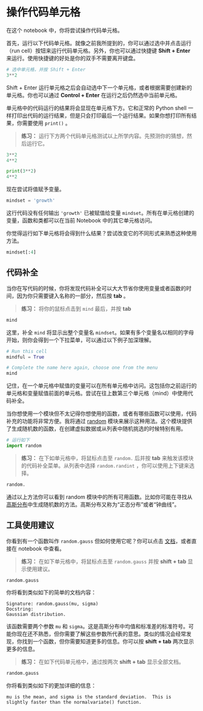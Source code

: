 
# 操作代码单元格

在这个 notebook 中，你将尝试操作代码单元格。

首先，运行以下代码单元格。就像之前我所提到的，你可以通过选中并点击运行（run cell）按钮来运行代码单元格。另外，你也可以通过快捷键 **Shift + Enter** 来运行。使用快捷键的好处是你的双手不需要离开键盘。


```python
# 选中单元格，并按 Shift + Enter
3**2
```

Shift + Enter 运行单元格之后会自动选中下一个单元格，或者根据需要创建新的单元格。你也可以通过 **Control + Enter** 在运行之后仍然选中当前单元格。

单元格中的代码运行的结果将会显现在单元格下方。它和正常的 Python shell 一样打印出代码的运行结果，但是只会打印最后一个运行结果。如果你想打印所有结果，你需要使用 `print()` 。

> **练习：** 运行下方两个代码单元格测试以上所学内容。先预测你的猜想，然后运行它。


```python
3**2
4**2
```


```python
print(3**2)
4**2
```

现在尝试将值赋予变量。


```python
mindset = 'growth'
```

这行代码没有任何输出 `'growth'` 已被赋值给变量 `mindset`。所有在单元格创建的变量，函数和类都可以在当前 Notebook 中的其它单元格访问。

你觉得运行如下单元格将会得到什么结果？尝试改变它的不同形式来熟悉这种使用方法。


```python
mindset[:4]
```

## 代码补全

当你在写代码的时候，你将发现代码补全可以大大节省你使用变量或者函数的时间，因为你只需要键入名称的一部分，然后按 **tab** 。

> **练习：** 将你的鼠标点击到 `mind` 最后，并按 **tab**


```python
mind
```

这里，补全 `mind` 将显示出整个变量名 `mindset`。如果有多个变量名以相同的字母开始，则你会得到一个下拉菜单，可以通过以下例子加深理解。


```python
# Run this cell
mindful = True
```


```python
# Complete the name here again, choose one from the menu
mind
```

记住，在一个单元格中赋值的变量可以在所有单元格中访问。这包括你之前运行的单元格和变量赋值前面的单元格。尝试在往上数第三个单元格（mind）中使用代码补全。

当你想使用一个模块但不太记得你想使用的函数，或者有哪些函数可以使用，代码补充的功能将非常方便。我将通过 [random](https://docs.python.org/3/library/random.html) 模块来展示这种用法。这个模块提供了生成随机数的函数，在创建虚拟数据或从列表中随机挑选的时候特别有用。


```python
# 运行如下
import random
```

> **练习：** 在下如单元格中，将鼠标点击至 `random.` 后并按 **tab** 来触发该模块的代码补全菜单。从列表中选择 `random.randint` ，你可以使用上下键来选择。


```python
random.
```

通过以上方法你可以看到 random 模块中的所有可用函数。比如你可能在寻找从 [高斯分布](https://en.wikipedia.org/wiki/Normal_distribution)中生成随机数的方法。高斯分布又称为“正态分布”或者“钟曲线”。

## 工具使用建议

你看到有一个函数叫作 `random.gauss` 但如何使用它呢？你可以点击 [文档](https://docs.python.org/3/library/random.html)，或者直接在 notebook 中查看。

> **练习：** 在如下单元格中，将鼠标点击至 `random.gauss` 并按 **shift + tab** 显示使用建议。


```python
random.gauss
```

你将看到类似如下的简单的文档内容：

    Signature: random.gauss(mu, sigma)
    Docstring:
    Gaussian distribution.
    
该函数需要两个参数 `mu` 和 `sigma`。这是高斯分布中均值和标准差的标准符号。可能你现在还不熟悉，但你需要了解这些参数所代表的意思。类似的情况会经常发现，你找到一个函数，但你需要知道更多的信息。你可以按 **shift + tab** 两次显示更多的信息。

> **练习：** 在如下代码单元格中，通过按两次 **shift + tab** 显示全部文档。


```python
random.gauss
```

你将看到类似如下的更加详细的信息：

    mu is the mean, and sigma is the standard deviation.  This is
    slightly faster than the normalvariate() function.

